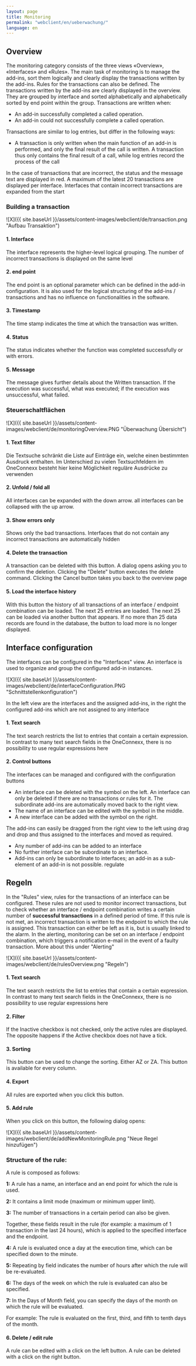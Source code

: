 ```yaml
---
layout: page
title: Monitoring
permalink: "webclient/en/ueberwachung/"
language: en
---
```

## Overview

The monitoring category consists of the three views «Overview», «Interfaces» and «Rules». The main task of monitoring is to manage the add-ins, sort them logically and clearly display the transactions written by the add-ins. Rules for the transactions can also be defined. The transactions written by the add-ins are clearly displayed in the overview. 
They are grouped by interface and sorted alphabetically and alphabetically sorted by end point within the group. Transactions are written when:

  * An add-in successfully completed a called operation.
  * An add-in could not successfully complete a called operation.

Transactions are similar to log entries, but differ in the following ways: 

  * A transaction is only written when the main function of an add-in is performed, and only the final result of the call is written.
A transaction thus only contains the final result of a call, while log entries record the process of the call

In the case of transactions that are incorrect, the status and the message text are displayed in red.
A maximum of the latest 20 transactions are displayed per interface. 
Interfaces that contain incorrect transactions are expanded from the start

### Building a transaction

![X]({{ site.baseUrl }}/assets/content-images/webclient/de/transaction.png "Aufbau Transaktion")  

#### 1. Interface  
  The interface represents the higher-level logical grouping. The number of incorrect transactions is displayed on the same level

#### 2. end point
  The end point is an optional parameter which can be defined in the add-in configuration. It is also used for the logical structuring of the add-ins / transactions and has no influence on functionalities in the software.
  
#### 3. Timestamp
  The time stamp indicates the time at which the transaction was written.
  
#### 4. Status
  The status indicates whether the function was completed successfully or with errors.
  
#### 5. Message
  The message gives further details about the Written transaction. If the execution was successful, what was executed; if the execution was unsuccessful, what failed.
  
### Steuerschaltflächen

![X]({{ site.baseUrl }}/assets/content-images/webclient/de/monitoringOverview.PNG "Überwachung Übersicht")

#### 1. Text filter
  Die Textsuche schränkt die Liste auf Einträge ein, welche einen bestimmten Ausdruck enthalten.
  Im Unterschied zu vielen Textsuchfeldern im OneConnexx besteht hier keine Möglichkeit reguläre Ausdrücke zu verwenden 

#### 2. Unfold / fold all
  All interfaces can be expanded with the down arrow. all interfaces can be collapsed with the up arrow.
  
#### 3. Show errors only
  Shows only the bad transactions. Interfaces that do not contain any incorrect transactions are automatically hidden
  
#### 4. Delete the transaction
  A transaction can be deleted with this button. A dialog opens asking you to confirm the deletion. Clicking the "Delete" button executes the delete command. Clicking the Cancel button takes you back to the overview page
  
#### 5. Load the interface history
  With this button the history of all transactions of an interface / endpoint combination can be loaded. The next 25 entries are loaded. The next 25 can be loaded via another button that appears. If no more than 25 data records are found in the database, the button to load more is no longer displayed.
  
## Interface configuration
The interfaces can be configured in the "Interfaces" view. An interface is used to organize and group the configured add-in instances.

![X]({{ site.baseUrl }}/assets/content-images/webclient/de/interfaceConfiguration.PNG "Schnittstellenkonfiguration")

In the left view are the interfaces and the assigned add-ins, in the right the configured add-ins which are not assigned to any interface

#### 1. Text search
The text search restricts the list to entries that contain a certain expression. In contrast to many text search fields in the OneConnexx, there is no possibility to use regular expressions here

#### 2. Control buttons
The interfaces can be managed and configured with the configuration buttons

* An interface can be deleted with the symbol on the left. An interface can only be deleted if there are no transactions or rules for it. The subordinate add-ins are automatically moved back to the right view.
* The name of an interface can be edited with the symbol in the middle.
* A new interface can be added with the symbol on the right.

The add-ins can easily be dragged from the right view to the left using drag and drop and thus assigned to the interfaces and moved as required.

* Any number of add-ins can be added to an interface
* No further interface can be subordinate to an interface.
* Add-ins can only be subordinate to interfaces; an add-in as a sub-element of an add-in is not possible. 
regulate
## Regeln
In the "Rules" view, rules for the transactions of an interface can be configured. These rules are not used to monitor incorrect transactions, but to check whether an interface / endpoint combination writes a certain number of __successful transactions__  in a defined period of time. If this rule is not met, an incorrect transaction is written to the endpoint to which the rule is assigned. This transaction can either be left as it is, but is usually linked to the alarm. In the alerting, monitoring can be set on an interface / endpoint combination, which triggers a notification e-mail in the event of a faulty transaction. More about this under "Alerting"

![X]({{ site.baseUrl }}/assets/content-images/webclient/de/rulesOverview.png "Regeln")

#### 1. Text search  
The text search restricts the list to entries that contain a certain expression. In contrast to many text search fields in the OneConnexx, there is no possibility to use regular expressions here

#### 2. Filter
If the Inactive checkbox is not checked, only the active rules are displayed. The opposite happens if the Active checkbox does not have a tick.

#### 3. Sorting  
This button can be used to change the sorting. Either AZ or ZA. This button is available for every column.

#### 4. Export
All rules are exported when you click this button.

#### 5. Add rule  
When you click on this button, the following dialog opens:

![X]({{ site.baseUrl }}/assets/content-images/webclient/de/addNewMonitoringRule.png "Neue Regel hinzufügen")  

### Structure of the rule:
A rule is composed as follows:

__1:__ A rule has a name, an interface and an end point for which the rule is used.

__2:__ It contains a limit mode (maximum or minimum upper limit).

__3:__ The number of transactions in a certain period can also be given.

Together, these fields result in the rule (for example: a maximum of 1 transaction in the last 24 hours), which is applied to the specified interface and the endpoint.

__4:__ A rule is evaluated once a day at the execution time, which can be specified down to the minute. 

__5:__ Repeating by field indicates the number of hours after which the rule will be re-evaluated.

__6:__ The days of the week on which the rule is evaluated can also be specified.

__7:__ In the Days of Month field, you can specify the days of the month on which the rule will be evaluated.

For example: The rule is evaluated on the first, third, and fifth to tenth days of the month.

#### 6. Delete / edit rule 
A rule can be edited with a click on the left button. A rule can be deleted with a click on the right button.
